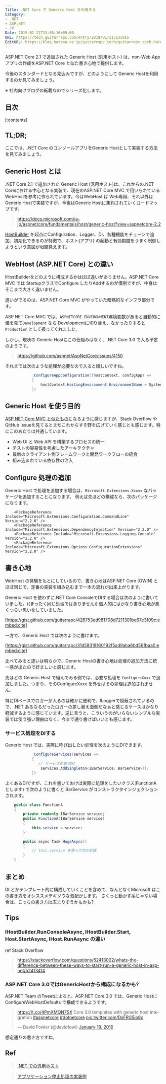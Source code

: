 ```yaml
---
Title: .NET Core で Generic Host を利用する
Category:
- .NET
- ASP.NET
- C#
Date: 2019-01-21T13:50:16+09:00
URL: https://tech.guitarrapc.com/entry/2019/01/21/135016
EditURL: https://blog.hatena.ne.jp/guitarrapc_tech/guitarrapc-tech.hatenablog.com/atom/entry/10257846132711101879
---
```


ASP.NET Core 2.1 で追加された Generic Host (汎用ホスト) は、non-Web App アプリの作成をASP.NET Core と似た書き心地で提供します。

今後のスタンダードとなる見込みですが、どのようにして Generic Hostを利用するのか見てみましょう。

※ 社内向けブログの転載なのでシリーズ化します。


## 目次

[:contents]

## TL;DR;

ここでは、.NET Core のコンソールアプリをGeneric Hostとして実装する方法を見てみましょう。

## Generic Host とは

.NET Core 2.1 で追加された Generic Host (汎用ホスト)は、これからの.NET Coreにおける中心となる実装で、現在のASP.NET Core MVC で用いられている WebHostを参考に作られています。今はWebHost は Web専用、それ以外はGeneric Hostで実装ですが、今後はGeneric Hostに集約されていくロードマップです。

> https://docs.microsoft.com/ja-jp/aspnet/core/fundamentals/host/generic-host?view=aspnetcore-2.2

[HostBuilder](https://docs.microsoft.com/en-us/dotnet/api/microsoft.extensions.hosting.hostbuilder?view=aspnetcore-2.2) を起点にConfiguration、Logger、DI、各種機能をチェーンで追加、初期化できるのが特徴で、ホスト(アプリ) の起動と有効期間をうまく制御しようという意図が垣間見えます。

## WebHost (ASP.NET Core) との違い

IHostBuilderをどのように構成するかはほぼ違いがありません。ASP.NET Core MVC では StartupクラスでConfigure したりAddするのが慣例ですが、中身はそこまで大きく違いません。

違いがでるのは、ASP.NET Core MVC がやっていた暗黙的なインフラ部分です。

ASP.NET Core MVC では、`ASPNETCORE_ENVIRONMENT`環境変数があると自動的に値を見て`Development` なら Developmentに切り替え、なかったりすると`Production` として扱ってくれました。

しかし、現状の Generic Hostにこの仕組みはなく、.NET Core 3.0 で入る予定のようです。

> https://github.com/aspnet/AspNetCore/issues/4150

それまでは次のような処理が必要なので入ると嬉しいですね。

```csharp
            .ConfigureAppConfiguration((hostContext, configApp) =>
            {
                hostContext.HostingEnvironment.EnvironmentName = System.Environment.GetEnvironmentVariable("NETCORE_ENVIRONMENT") ?? "production";
            })
```

## Generic Host を使う目的

[ASP.NET Core MVC と似たもの](https://docs.microsoft.com/ja-jp/aspnet/core/?view=aspnetcore-2.2#why-use-aspnet-core)になるように感じますが、Stack Overflow やGitHub Issueを見てるとまだこれからすそ野を広げていく感じとも感じます。特にこのあたりは共通しています。

* Web UI と Web API を構築するプロセスの統一
* テストの容易性を考慮したアーキテクチャ
* 最新のクライアント側フレームワークと開発ワークフローの統合
* 組み込まれている依存性の注入

## Configure 処理の追加

Generic Host で処理を追加する場合は、`Microsoft.Extensions.Xxxxx` なパッケージを追加することになります。
例えば先ほどの構成なら、次のパッケージになります。

```
    <PackageReference Include="Microsoft.Extensions.Configuration.CommandLine" Version="2.2.0" />
    <PackageReference Include="Microsoft.Extensions.DependencyInjection" Version="2.2.0" />
    <PackageReference Include="Microsoft.Extensions.Logging.Console" Version="2.2.0" />
    <PackageReference Include="Microsoft.Extensions.Options.ConfigurationExtensions" Version="2.2.0" />
```

## 書き心地

WebHost の体験をもとにしているので、書き心地はASP.NET Core (OWIN) とほぼ同じで、定番の実装を組み込むまで一本の流れが出来上がります。

Generic Host を使わずに.NET Core ConsoleでDIする場合は次のように書いていました。((まったく同じ処理ではありません)) 個人的にはかなり書き心地が悪くつらい思いをしていました。

[https://gist.github.com/guitarrapc/426753ed981708d7211301be67e3f09c:embed:cite]

一方で、Generic Host では次のように書けます。

[https://gist.github.com/guitarrapc/31d58318160192f5ad9aba6bd56fbaa0:embed:cite]

比べてみると違いは明らかで、Generic Hostの書き心地は処理の追加方法に統一感が出たので好ましいと感じます。

先ほどの Generic Host で組んでみる例では、必要な処理を `ConfigureXxxx` で追加しました。つまり、そのConfigureXxxx を外せばその処理は追加されません。

特にDIベースでロガーが入るのは確かに便利で、ILoggerで隠蔽されているので、.NET あるなるだったロガーの差し替え面倒だなぁと感じるケースはかなり軽減するように感じています。逆に言うと、こういうのがいらないシンプルな実装では使う強い理由はなく、今まで通り書けばいいとも感じます。


### サービス処理をDIする

Generic Host では、実際に呼び出したい処理を次のようにDIできます。

```csharp
            .ConfigureServices(services =>
            {
               // サービス処理のDI
                services.AddSingleton<IBarService, BarService>();
            })
```

よくあるDIですが、これを書いておけば実際に処理をしたいクラス(FunctionA とします) で次のように書くと BarService がコンストラクタインジェクションされます。

```csharp
    public class FunctionA
    {
        private readonly IBarService service;
        public FunctionA(IBarService service)
        {
            this.service = service;
        }

        public async Task HogeAsync()
        {
            // this.service を使って何か処理
        }
    }
```


## まとめ

DI とかテンプレート的に構成していくことを含めて、なんとなくMicrosoft はこの書き方をオシススメテキソウな気配がします。
さくっと動かす系じゃない場合は、こっちの書き方は広まりそうかもかも?

## Tips

### IHostBuilder.RunConsoleAsync, IHostBuilder.Start,  Host.StartAsync, IHost.RunAsync  の違い

ref Stack Overflow

> https://stackoverflow.com/questions/52413002/whats-the-difference-between-these-ways-to-start-run-a-generic-host-in-asp-net/52413414

### ASP.NET Core 3.0ではGenericHostから構成になるかも?

ASP.NET Team のTweetによると、ASP.NET Core 3.0 では、Generic HostにConfigureWebHostDefaults で構成できるようです。

<blockquote class="twitter-tweet" data-lang="en"><p lang="en" dir="ltr"><a href="https://t.co/4PmXMQN7SX">https://t.co/4PmXMQN7SX</a> Core 3.0 templates with generic host integration <a href="https://twitter.com/hashtag/aspnetcore?src=hash&amp;ref_src=twsrc%5Etfw">#aspnetcore</a> <a href="https://twitter.com/hashtag/dotnetcore?src=hash&amp;ref_src=twsrc%5Etfw">#dotnetcore</a> <a href="https://t.co/DsFRG5io9x">pic.twitter.com/DsFRG5io9x</a></p>&mdash; David Fowler (@davidfowl) <a href="https://twitter.com/davidfowl/status/1086131902338064386?ref_src=twsrc%5Etfw">January 18, 2019</a></blockquote>
<script async src="https://platform.twitter.com/widgets.js" charset="utf-8"></script>

想定通りの書き方ですね。


## Ref

> [.NET での汎用ホスト](https://docs.microsoft.com/ja-jp/aspnet/core/fundamentals/host/generic-host?view=aspnetcore-2.2)

> [アプリケーション停止処理の実装例](https://github.com/aspnet/Docs/blob/66916c2ed3874ed9b000dfd1cab53ef68e84a0f7/aspnetcore/fundamentals/host/generic-host/samples/2.x/GenericHostSample/LifetimeEventsHostedService.cs)
